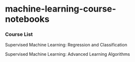 # machine-learning-course-notebooks

### Course List

Supervised Machine Learning: Regression and Classification

Supervised Machine Learning: Advanced Learning Algorithms
